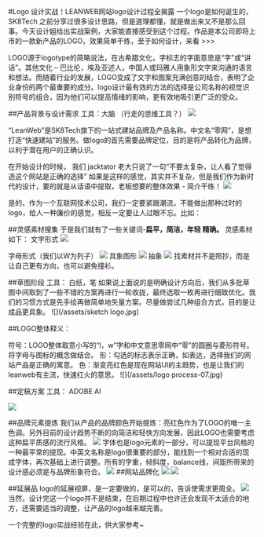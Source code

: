 #Logo 设计实战！LEANWEB网站logo设计过程全揭露
一个logo是如何诞生的，SK8Tech 之前分享过很多设计思路，但是道理都懂，就是做出来又不是那么回事。今天设计姐给出实战案例，大家能直接感受到这个过程。作品是本公司即将上市的一款新产品的LOGO，效果简单干练，至于如何设计，来看 >>>


LOGO源于logotype的简略说法，在古希腊文化，字标志的字面意思是“字”或“讲话”。其他文化 – 巴比伦，埃及亚述人，中国人或玛雅人用象形文字来沟通的语言和想法。而随着行业的发展，LOGO变成了文字和图案充满创意的结合，表明了企业身份的两个最重要的成分。logo设计最有效的方法的选择是公司名称的视觉识别符号的组合，因为他们可以提高情绪的影响，更有效地吸引更广泛的受众。

##产品背景与设计需求
工具：大脑 （行走的思维工具？）
![](/assets/BRAINGIF.gif)

“LeanWeb”是SK8Tech旗下的一站式建站品牌及产品名称。中文名“零网”，是想打造“快速建站”的服务。做logo的首先需要品牌定位，目的是将产品转化为品牌，以利于潜在用户的正确认识。

在开始设计的时候， 我们 jacktator 老大只说了一句“不要太复杂，让人看了觉得选这个网站是正确的选择”  如果是这样的感觉，其实并不复杂，但是我们作为新时代的设计，要的就是从话语中提取，老板想要的整体效果 - 简介干练！
![](/assets/设计需求gif.gif)

是的，作为一个互联网技术公司，我们一定要紧跟潮流，不能做出那种过时的logo，给人一种廉价的感觉，相反一定要让人过眼不忘。比如：

##灵感素材搜集
于是我们就有了一些关键词-**扁平，简洁，年轻 精确。**
灵感素材如下：
文字形式
![](/assets/灵感文字-03.png)

字母形式（我们以W为列子）
![](/assets/灵感字母-03.png)
具象图形
![](/assets/灵感具象-03.png)
抽象
![](/assets/灵感抽象-03.png)
找素材并不是照抄，而是让自己更有方向，也可以避免撞衫。

##草图阶段
工具： 白纸，笔
如果说上面说的是明确设计方向后，我们从多批草图中间取到了一些不错的方案再进行一轮收拢，最终选取一枚再进行细致优化。我们的习惯方式是先手绘再做简单地矢量方案。尽量做尝试几种组合方式，目的是让成品更具象。
![](/assets/sketch logo.jpg)

##LOGO整体释义：

符号：LOGO整体取意小写的“l，w”字和中文意思零网中“零”的圆圈与菱形符号。将字母与图标的概念做结合。
形：勾选的标志表示正确，如表达，选择我们的网站产品是正确的寓意。
色：渐变亮红色是现在网站UI的主趋势，也是让我们的leanweb有主流，快速红火的意思。
![](/assets/logo process-07.jpg)

##定稿方案
工具： ADOBE AI 

![](/assets/定案方案.jpg)

##品牌元素提炼
我们从产品的品牌颜色开始提炼：亮红色作为了LOGO的唯一主色调。另外目前的设计趋势不断的向简洁和轻快方向发展，因此LOGO也需要考虑这种扁平质感的流行风格。
![](/assets/元素提炼.jpg)
字体也是logo元素的一部分，可以提现平台风格的一种最平常的提现。中英文名称是logo很重要的部分，能找到一个相对合适的现成字体，再次基础上进行调整。所有的字重，倾斜度，balance线，间距所带来的设计感必须是与品牌形象符合。
![](/assets/定稿.jpg)
##网站品牌化
![](/assets/网站品牌化.jpg)
![](/assets/网站品牌化字体.jpg)

##延展品
logo的延展视屏，是一定要做的，是可以的，告诉使需求更周全。
![](/assets/衍生品-07.jpg)
当然，设计完这一个logo并不是结束，在后期过程中也许还会发现不太适合的地方，还需要适当的调整，让产品的logo越来越完善。

一个完整的logo实战经验在此，供大家参考~